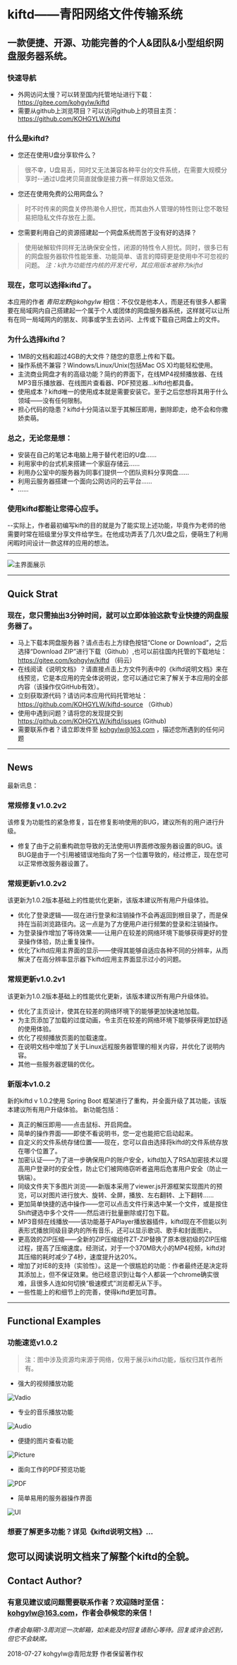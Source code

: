 # kiftd——青阳网络文件传输系统 #
## 一款便捷、开源、功能完善的个人&团队&小型组织网盘服务器系统。 ##

### 快速导航
* 外网访问太慢？可以转至国内托管地址进行下载： https://gitee.com/kohgylw/kiftd 
* 需要从github上浏览项目？可以访问github上的项目主页： https://github.com/KOHGYLW/kiftd

### 什么是kiftd?
* 您还在使用U盘分享软件么？
> 很不幸，U盘易丢，同时又无法兼容各种平台的文件系统，在需要大规模分享时--通过U盘拷贝简直就像是接力赛一样原始又低效。
* 您还在使用免费的公用网盘么？
> 时不时传来的网盘关停热潮令人担忧，而其由外人管理的特性则让您不敢轻易把隐私文件存放在上面。
* 您需要利用自己的资源搭建起一个网盘系统而苦于没有好的选择？
> 使用破解软件同样无法确保安全性，闭源的特性令人担忧。同时，很多已有的网盘服务器软件性能笨重、功能简单、语言的障碍更是使用中不可忽视的问题。
_注：kift为功能性内核的开发代号，其应用版本被称为kiftd_

### 现在，您可以选择kiftd了。

本应用的作者 _青阳龙野@kohgylw_ 相信：不仅仅是他本人，而是还有很多人都需要在局域网内自己搭建起一个属于个人或团体的网盘服务器系统，这样就可以让所有在同一局域网内的朋友、同事或学生去访问、上传或下载自己网盘上的文件。

### 为什么选择kiftd？
* 1MB的文档和超过4GB的大文件？随您的意愿上传和下载。
* 操作系统不兼容？Windows/Linux/Unix(包括Mac OS X)均能轻松使用。
* 主流商业网盘才有的高级功能？简约的界面下，在线MP4视频播放器、在线MP3音乐播放器、在线图片查看器、PDF预览器...kiftd也都具备。
* 使用成本？kiftd唯一的使用成本就是需要安装它。至于之后您想将其用于什么领域——没有任何限制。
* 担心代码的隐患？kiftd十分简洁以至于其解压即用，删除即走，绝不会和你撒娇卖萌。

### 总之，无论您是想：
+ 安装在自己的笔记本电脑上用于替代老旧的U盘……
+ 利用家中的台式机来搭建一个家庭存储云……
+ 利用办公室中的服务器为同事们提供一个团队资料分享网盘……
+ 利用云服务器搭建一个面向公网访问的云平台……
+ ……

### 使用kiftd都能让您得心应手。

--实际上，作者最初编写kift的目的就是为了能实现上述功能，毕竟作为老师的他需要时常在班级里分享文件给学生。在他成功弄丢了几次U盘之后，便萌生了利用闲暇时间设计一款这样的应用的想法。

-------------------
![主界面展示](https://github.com/KOHGYLW/kiftd-showPicture/blob/master/kiftd-homepage2.png?raw=true)

-------------------

## Quick Strat

### 现在，您只需抽出3分钟时间，就可以立即体验这款专业快捷的网盘服务器了。

* 马上下载本网盘服务器？请点击右上方绿色按钮“Clone or Download”，之后选择“Download ZIP”进行下载（Github）,也可以前往国内托管的下载地址： https://gitee.com/kohgylw/kiftd （码云）
* 在线阅读《说明文档》？请直接点击上方文件列表中的《kiftd说明文档》来在线预览，它是本应用的完全体说明说，您可以通过它来了解关于本应用的全部内容（该操作仅GitHub有效）。
* 立刻获取源代码？请访问本应用代码托管地址：https://github.com/KOHGYLW/kiftd-source （Github）
* 使用中遇到问题？请将您的发现提交到 https://github.com/KOHGYLW/kiftd/issues (Github)
* 需要联系作者？请立即发件至 kohgylw@163.com ，描述您所遇到的任何问题

-------------------
## News

最新讯息：

### 常规修复v1.0.2v2
该修复为功能性的紧急修复，旨在修复影响使用的BUG，建议所有的用户进行升级。
+ 修复了由于之前重构疏忽导致的无法使用UI界面修改服务器设置的BUG。该BUG是由于一个引用被错误地指向了另一个位置导致的，经过修正，现在您可以正常修改服务器设置了。

### 常规更新v1.0.2v2
该更新为1.0.2版本基础上的性能优化更新，该版本建议所有用户升级体验。
+ 优化了登录逻辑——现在进行登录和注销操作不会再返回到根目录了，而是保持在当前浏览路径内。这一点是为了方便用户进行频繁的登录和注销操作。
+ 为登录操作增加了等待效果——让用户在较差的网络环境下能够获得更好的登录操作体验，防止重复操作。
+ 优化了kiftd应用主界面的显示——使得其能够自适应各种不同的分辨率，从而解决了在高分辨率显示器下kiftd应用主界面显示过小的问题。

### 常规更新v1.0.2v1
该更新为1.0.2版本基础上的性能优化更新，该版本建议所有用户升级体验。
+ 优化了主页设计，使其在较差的网络环境下的能够更加快速地加载。
+ 为主页添加了加载的过度动画，令主页在较差的网络环境下能够获得更加舒适的使用体验。
+ 优化了视频播放页面的加载速度。
+ 在说明文档中增加了关于Linux远程服务器管理的相关内容，并优化了说明内容。
+ 其他一些服务器逻辑的优化。

### 新版本v1.0.2
新的kiftd v 1.0.2使用 Spring Boot 框架进行了重构，并全面升级了其功能，该版本建议所有用户升级体验。
新功能包括：
+ 真正的解压即用——点击鼠标、开启网盘。
+ 简单的操作界面——即使不看说明书，您一定也能把它启动起来。
+ 自定义的文件系统存储位置——现在，您可以自由选择将kiftd的文件系统存放在哪个位置了。
+ 加密认证——为了进一步确保用户的账户安全，kiftd加入了RSA加密技术以提高用户登录时的安全性，防止它们被网络窃听者盗用后危害用户安全（防止一锅端）。
+ 同级文件夹下多图片浏览——新版本采用了viewer.js开源框架实现图片的预览，可以对图片进行放大、旋转、全屏，播放、左右翻转、上下翻转……
+ 更加简单快捷的选中操作——您可以点击文件行来选中某一个文件，或是按住Shift键选中多个文件——然后进行批量删除或打包下载。
+ MP3音频在线播放——该功能基于APlayer播放器插件，kiftd现在不但能以列表形式播放同级目录内的所有音乐，还可以显示歌词、歌手和封面图片。
+ 更高效的ZIP压缩——全新的ZIP压缩组件ZT-ZIP替换了原本很初级的ZIP压缩过程，提高了压缩速度。经测试，对于一个370MB大小的MP4视频，kiftd对其压缩的耗时减少了4秒，速度提升达20%。
+ 增加了对IE8的支持（实验性）。这是一个很尴尬的功能：作者最终还是决定将其添加上，但不保证效果。他已经意识到让每个人都装一个chrome确实很难，且很多人连如何切换“极速模式”浏览都无从下手。
+ 一些性能上的和细节上的完善，使得kiftd更加可靠。

--------------------
## Functional Examples

### 功能速览v1.0.2
>注：图中涉及资源均来源于网络，仅用于展示kiftd功能，版权归其作者所有。

+ 强大的视频播放功能

![Vadio](https://github.com/KOHGYLW/kiftd-showPicture/blob/master/vadio.png?raw=true)
+ 专业的音乐播放功能

![Audio](https://github.com/KOHGYLW/kiftd-showPicture/blob/master/audio.png?raw=true)
+ 便捷的图片查看功能

![Picture](https://github.com/KOHGYLW/kiftd-showPicture/blob/master/kiftd-picture.png?raw=true)
+ 面向工作的PDF预览功能

![PDF](https://github.com/KOHGYLW/kiftd-showPicture/blob/master/pdf.png?raw=true)
+ 简单易用的服务器操作界面

![UI](https://github.com/KOHGYLW/kiftd-showPicture/blob/master/kiftd-ui2.png?raw=true)

### 想要了解更多功能？详见《kiftd说明文档》...
您可以阅读说明文档来了解整个kiftd的全貌。
-------------------
## Contact Author?

### 有意见建议或问题需要联系作者？欢迎随时至信：kohgylw@163.com，作者会恭候您的来信！

_作者会每隔1-3周浏览一次邮箱，如未能及时回复请耐心等待。回复或许会迟到，但它不会缺席。_

2018-07-27 kohgylw@青阳龙野 作者保留著作权
